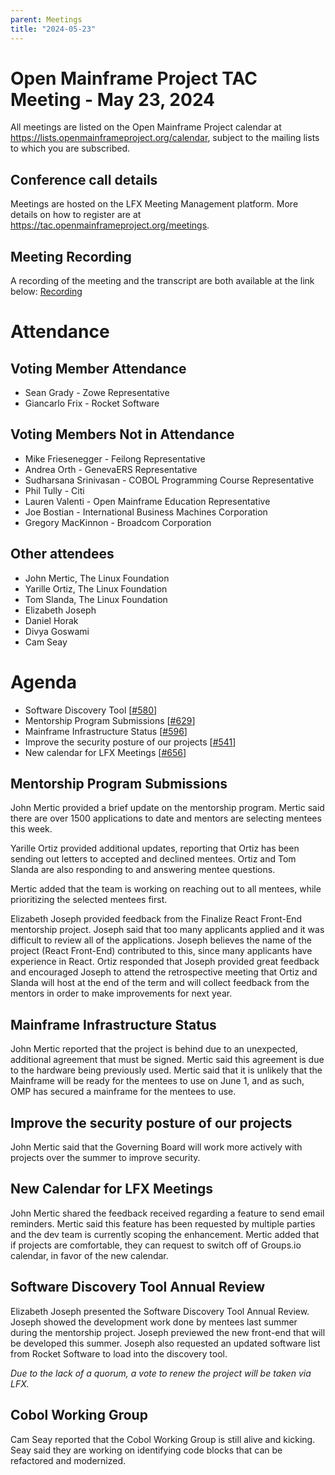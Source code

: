 ```yaml
---
parent: Meetings
title: "2024-05-23"
---
```


# Open Mainframe Project TAC Meeting - May 23, 2024

All meetings are listed on the Open Mainframe Project calendar at <https://lists.openmainframeproject.org/calendar>, subject to the mailing lists to which you are subscribed.

## Conference call details

Meetings are hosted on the LFX Meeting Management platform. More details on how to register are at <https://tac.openmainframeproject.org/meetings>.

## Meeting Recording
A recording of the meeting and the transcript are both available at the link below:
[Recording](https://zoom.us/rec/play/7TWCy0hqyrk7g2ZABnzv_WEN1WTnfnkg7Q68-cEEEYcE6ZzdpQDKiisXRGcvSt-BW1fj1jNCbVmgYaY.9P0elFCO1Cg8UDw9?canPlayFromShare=true&from=share_recording_detail&continueMode=true&componentName=rec-play&originRequestUrl=https%3A%2F%2Fzoom.us%2Frec%2Fshare%2FIC32ss_8dfm3IE-DenvuW39P98jZim80XwSbWepAoWeJ-fIpw5bNdlkGJPX2LsKG.WZil5I3UACnLKhTz)

# Attendance
## Voting Member Attendance
 - Sean Grady - Zowe Representative
 - Giancarlo Frix - Rocket Software
   
## Voting Members Not in Attendance
 - Mike Friesenegger - Feilong Representative
 - Andrea Orth - GenevaERS Representative
 - Sudharsana Srinivasan - COBOL Programming Course Representative
 - Phil Tully - Citi
 - Lauren Valenti - Open Mainframe Education Representative
 - Joe Bostian - International Business Machines Corporation
 - Gregory MacKinnon - Broadcom Corporation
   
## Other attendees
 - John Mertic, The Linux Foundation
 - Yarille Ortiz, The Linux Foundation
 - Tom Slanda, The Linux Foundation
 - Elizabeth Joseph
 - Daniel Horak
 - Divya Goswami
 - Cam Seay

# Agenda
 - Software Discovery Tool [[#580](https://github.com/openmainframeproject/tac/issues/580)]
 - Mentorship Program Submissions [[#629](https://github.com/openmainframeproject/tac/issues/629)]
 - Mainframe Infrastructure Status [[#596](https://github.com/openmainframeproject/tac/issues/596)]
 - Improve the security posture of our projects [[#541](https://github.com/openmainframeproject/tac/issues/541)]
 - New calendar for LFX Meetings [[#656](https://github.com/openmainframeproject/tac/issues/656)]

## Mentorship Program Submissions
John Mertic provided a brief update on the mentorship program.  Mertic said there are over 1500 applications to date and mentors are selecting mentees this week.

Yarille Ortiz provided additional updates, reporting that Ortiz has been sending out letters to accepted and declined mentees.  Ortiz and Tom Slanda are also responding to and answering mentee questions.

Mertic added that the team is working on reaching out to all mentees, while prioritizing the selected mentees first.  

Elizabeth Joseph provided feedback from the Finalize React Front-End mentorship project.  Joseph said that too many applicants applied and it was difficult to review all of the applications.  Joseph believes the name of the project (React Front-End) contributed to this, since many applicants have experience in React.  Ortiz responded that Joseph provided great feedback and encouraged Joseph to attend the retrospective meeting that Ortiz and Slanda will host at the end of the term and will collect feedback from the mentors in order to make improvements for next year.

## Mainframe Infrastructure Status
John Mertic reported that the project is behind due to an unexpected, additional agreement that must be signed.  Mertic said this agreement is due to the hardware being previously used.  Mertic said that it is unlikely that the Mainframe will be ready for the mentees to use on June 1, and as such, OMP has secured a mainframe for the mentees to use.  

## Improve the security posture of our projects
John Mertic said that the Governing Board will work more actively with projects over the summer to improve security.

## New Calendar for LFX Meetings
John Mertic shared the feedback received regarding a feature to send email reminders.  Mertic said this feature has been requested by multiple parties and the dev team is currently scoping the enhancement.  Mertic added that if projects are comfortable, they can request to switch off of Groups.io calendar, in favor of the new calendar.

## Software Discovery Tool Annual Review
Elizabeth Joseph presented the Software Discovery Tool Annual Review.  Joseph showed the development work done by mentees last summer during the mentorship project.  Joseph previewed the new front-end that will be developed this summer.  Joseph also requested an updated software list from Rocket Software to load into the discovery tool.

_Due to the lack of a quorum, a vote to renew the project will be taken via LFX._

## Cobol Working Group
Cam Seay reported that the Cobol Working Group is still alive and kicking.  Seay said they are working on identifying code blocks that can be refactored and modernized.
